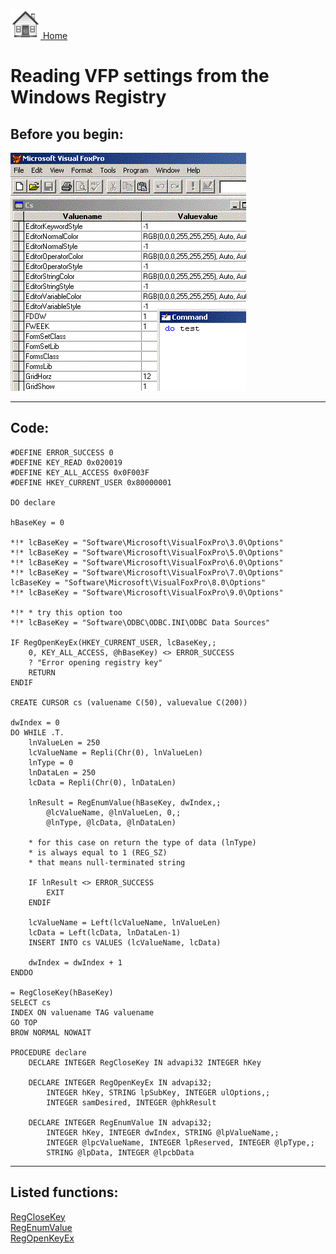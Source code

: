 [<img src="../images/home.png"> Home ](https://github.com/VFPX/Win32API)  

# Reading VFP settings from the Windows Registry

## Before you begin:
![](../images/foxregistry.gif)  
  
***  


## Code:
```foxpro  
#DEFINE ERROR_SUCCESS 0
#DEFINE KEY_READ 0x020019
#DEFINE KEY_ALL_ACCESS 0x0F003F
#DEFINE HKEY_CURRENT_USER 0x80000001

DO declare

hBaseKey = 0

*!*	lcBaseKey = "Software\Microsoft\VisualFoxPro\3.0\Options"
*!*	lcBaseKey = "Software\Microsoft\VisualFoxPro\5.0\Options"
*!*	lcBaseKey = "Software\Microsoft\VisualFoxPro\6.0\Options"
*!*	lcBaseKey = "Software\Microsoft\VisualFoxPro\7.0\Options"
lcBaseKey = "Software\Microsoft\VisualFoxPro\8.0\Options"
*!*	lcBaseKey = "Software\Microsoft\VisualFoxPro\9.0\Options"

*!*	* try this option too
*!*	lcBaseKey = "Software\ODBC\ODBC.INI\ODBC Data Sources"

IF RegOpenKeyEx(HKEY_CURRENT_USER, lcBaseKey,;
	0, KEY_ALL_ACCESS, @hBaseKey) <> ERROR_SUCCESS
	? "Error opening registry key"
	RETURN
ENDIF

CREATE CURSOR cs (valuename C(50), valuevalue C(200))

dwIndex = 0
DO WHILE .T.
	lnValueLen = 250
	lcValueName = Repli(Chr(0), lnValueLen)
	lnType = 0
	lnDataLen = 250
	lcData = Repli(Chr(0), lnDataLen)

	lnResult = RegEnumValue(hBaseKey, dwIndex,;
		@lcValueName, @lnValueLen, 0,;
		@lnType, @lcData, @lnDataLen)
		
	* for this case on return the type of data (lnType)
	* is always equal to 1 (REG_SZ)
	* that means null-terminated string
	
	IF lnResult <> ERROR_SUCCESS
		EXIT
	ENDIF

	lcValueName = Left(lcValueName, lnValueLen)
	lcData = Left(lcData, lnDataLen-1)
	INSERT INTO cs VALUES (lcValueName, lcData)

	dwIndex = dwIndex + 1
ENDDO

= RegCloseKey(hBaseKey)
SELECT cs
INDEX ON valuename TAG valuename
GO TOP
BROW NORMAL NOWAIT

PROCEDURE declare
	DECLARE INTEGER RegCloseKey IN advapi32 INTEGER hKey

	DECLARE INTEGER RegOpenKeyEx IN advapi32;
		INTEGER hKey, STRING lpSubKey, INTEGER ulOptions,;
		INTEGER samDesired, INTEGER @phkResult

	DECLARE INTEGER RegEnumValue IN advapi32;
		INTEGER hKey, INTEGER dwIndex, STRING @lpValueName,;
		INTEGER @lpcValueName, INTEGER lpReserved, INTEGER @lpType,;
		STRING @lpData, INTEGER @lpcbData  
```  
***  


## Listed functions:
[RegCloseKey](../libraries/advapi32/RegCloseKey.md)  
[RegEnumValue](../libraries/advapi32/RegEnumValue.md)  
[RegOpenKeyEx](../libraries/advapi32/RegOpenKeyEx.md)  
